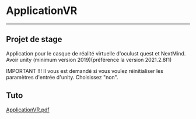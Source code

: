 # ApplicationVR
-----------------
Projet de stage
--------------------
Application pour le casque de réalité virtuelle d'oculust quest et NextMind.
Avoir unity (minimum version 2019)(préférence la version 2021.2.8f1)

IMPORTANT !!!
Il vous est demandé si vous voulez réinitialiser les paramètres d'entrée d'unity. Choisissez "non".

Tuto
------------



[ApplicationVR.pdf](https://github.com/christopher313/ApplicationVR/files/7940535/ApplicationVR.pdf)
